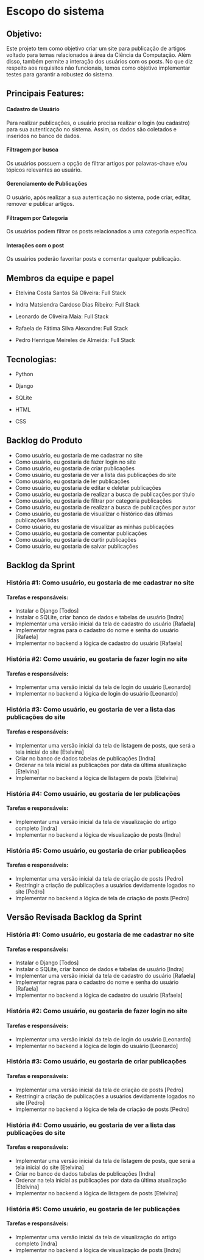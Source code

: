 # Escopo do sistema

## Objetivo:

Este projeto tem como objetivo criar um site para publicação de artigos voltado para temas relacionados à área da Ciência da Computação.  Além disso, também permite a interação dos usuários com os posts. No que diz respeito aos requisitos não funcionais, temos como objetivo implementar testes para garantir a robustez do sistema.

## Principais Features:

#### Cadastro de Usuário
Para realizar publicações, o usuário precisa realizar o login (ou cadastro) para sua autenticação no sistema. Assim, os dados são coletados e inseridos no banco de dados.

#### Filtragem por busca 
Os usuários possuem a opção de filtrar artigos por palavras-chave e/ou tópicos relevantes ao usuário.


#### Gerenciamento de Publicações
O usuário, após realizar a sua autenticação no sistema, pode criar, editar, remover e publicar artigos.


#### Filtragem por Categoria
Os usuários podem filtrar os posts relacionados a uma categoria específica.


#### Interações com o post
Os usuários poderão favoritar posts e comentar qualquer publicação.


##  Membros da equipe e papel

* Etelvina Costa Santos Sá Oliveira: Full Stack


* Indra Matsiendra Cardoso Dias Ribeiro: Full Stack


* Leonardo de Oliveira Maia: Full Stack


* Rafaela de Fátima Silva Alexandre: Full Stack


* Pedro Henrique Meireles de Almeida: Full Stack



## Tecnologias:

* Python

* Django 

* SQLite

* HTML

* CSS

## Backlog do Produto

* Como usuário, eu gostaria de me cadastrar no site
* Como usuário, eu gostaria de fazer login no site
* Como usuário, eu gostaria de criar publicações
* Como usuário, eu gostaria de ver a lista das publicações do site
* Como usuário, eu gostaria de ler publicações
* Como usuário, eu gostaria de editar e deletar publicações
* Como usuário, eu gostaria de realizar a busca de publicações por título
* Como usuário, eu gostaria de filtrar por categoria publicações
* Como usuário, eu gostaria de realizar a busca de publicações por autor
* Como usuário, eu gostaria de visualizar o histórico das últimas publicações lidas
* Como usuário, eu gostaria de visualizar as minhas publicações
* Como usuário, eu gostaria de comentar publicações
* Como usuário, eu gostaria de curtir publicações
* Como usuário, eu gostaria de salvar publicações

## Backlog da Sprint

### História #1: Como usuário, eu gostaria de me cadastrar no site
#### Tarefas e responsáveis:
* Instalar o Django [Todos]
* Instalar o SQLite, criar banco de dados e tabelas de usuário [Indra]
* Implementar uma versão inicial da tela de cadastro do usuário [Rafaela]
* Implementar regras para o cadastro do nome e senha do usuário [Rafaela]
* Implementar no backend a lógica de cadastro do usuário [Rafaela] 

### História #2: Como usuário, eu gostaria de fazer login no site
#### Tarefas e responsáveis:
* Implementar uma versão inicial da tela de login do usuário [Leonardo]
* Implementar no backend a lógica de login do usuário [Leonardo]

### História #3: Como usuário, eu gostaria de ver a lista das publicações do site
#### Tarefas e responsáveis:
* Implementar uma versão inicial da tela de listagem de posts, que será a tela inicial do site [Etelvina]
* Criar no banco de dados tabelas de publicações [Indra]
* Ordenar na tela inicial as publicações por data da última atualização [Etelvina]
* Implementar no backend a lógica de listagem de posts [Etelvina]

### História #4: Como usuário, eu gostaria de ler publicações
#### Tarefas e responsáveis:
* Implementar uma versão inicial da tela de visualização do artigo completo [Indra]
* Implementar no backend a lógica de visualização de posts [Indra]

### História #5: Como usuário, eu gostaria de criar publicações
#### Tarefas e responsáveis:
* Implementar uma versão inicial da tela de criação de posts [Pedro]
* Restringir a criação de publicações a usuários devidamente logados no site [Pedro]
* Implementar no backend a lógica de tela de criação de posts [Pedro]

## Versão Revisada Backlog da Sprint

### História #1: Como usuário, eu gostaria de me cadastrar no site
#### Tarefas e responsáveis:
* Instalar o Django [Todos]
* Instalar o SQLite, criar banco de dados e tabelas de usuário [Indra]
* Implementar uma versão inicial da tela de cadastro do usuário [Rafaela]
* Implementar regras para o cadastro do nome e senha do usuário [Rafaela]
* Implementar no backend a lógica de cadastro do usuário [Rafaela] 

### História #2: Como usuário, eu gostaria de fazer login no site
#### Tarefas e responsáveis:
* Implementar uma versão inicial da tela de login do usuário [Leonardo]
* Implementar no backend a lógica de login do usuário [Leonardo]

### História #3: Como usuário, eu gostaria de criar publicações
#### Tarefas e responsáveis:
* Implementar uma versão inicial da tela de criação de posts [Pedro]
* Restringir a criação de publicações a usuários devidamente logados no site [Pedro]
* Implementar no backend a lógica de tela de criação de posts [Pedro]

### História #4: Como usuário, eu gostaria de ver a lista das publicações do site
#### Tarefas e responsáveis:
* Implementar uma versão inicial da tela de listagem de posts, que será a tela inicial do site [Etelvina]
* Criar no banco de dados tabelas de publicações [Indra]
* Ordenar na tela inicial as publicações por data da última atualização [Etelvina]
* Implementar no backend a lógica de listagem de posts [Etelvina]

### História #5: Como usuário, eu gostaria de ler publicações
#### Tarefas e responsáveis:
* Implementar uma versão inicial da tela de visualização do artigo completo [Indra]
* Implementar no backend a lógica de visualização de posts [Indra]